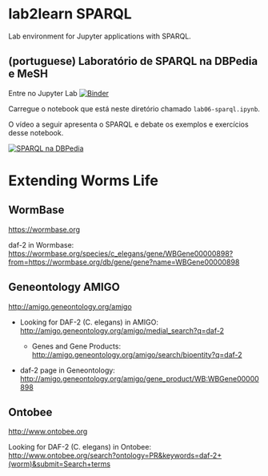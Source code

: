 # lab2learn SPARQL
Lab environment for Jupyter applications with SPARQL.

## (portuguese) Laboratório de SPARQL na DBPedia e MeSH

Entre no Jupyter Lab [![Binder](https://mybinder.org/badge.svg)](https://mybinder.org/v2/gh/dudapodesta/MO826/master?urlpath=sparql)

Carregue o notebook que está neste diretório chamado `lab06-sparql.ipynb`.

O vídeo a seguir apresenta o SPARQL e debate os exemplos e exercícios desse notebook.

[![SPARQL na DBPedia](https://img.youtube.com/vi/brsupli-X28/0.jpg)](https://www.youtube.com/watch?v=brsupli-X28)

# Extending Worms Life

## WormBase

https://wormbase.org

daf-2 in Wormbase: https://wormbase.org/species/c_elegans/gene/WBGene00000898?from=https://wormbase.org/db/gene/gene?name=WBGene00000898

## Geneontology AMIGO

http://amigo.geneontology.org/amigo

* Looking for DAF-2 (C. elegans) in AMIGO: http://amigo.geneontology.org/amigo/medial_search?q=daf-2
  * Genes and Gene Products: http://amigo.geneontology.org/amigo/search/bioentity?q=daf-2
  
* daf-2 page in Geneontology: http://amigo.geneontology.org/amigo/gene_product/WB:WBGene00000898

## Ontobee

http://www.ontobee.org

Looking for DAF-2 (C. elegans) in Ontobee: http://www.ontobee.org/search?ontology=PR&keywords=daf-2+(worm)&submit=Search+terms

